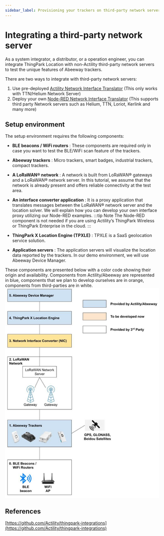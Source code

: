 ```yaml
---
sidebar_label: Provisioning your trackers on third-party network servers
---
```

# Integrating a third-party network server
As a system integrator, a distributor, or a operation engineer, you can integrate ThingPark Location with non-Actility third-party network servers to test the unique features of Abeeway trackers.<br/>

There are two ways to integrate with third-party network servers:
1. Use pre-deployed [Actility Network Interface Translator](/B-Feature-Topics/Integrate3PNS_1_C/) (This only works with TTN/Helium Network Server)
2. Deploy your own [Node-RED Network Interface Translator](/B-Feature-Topics/Integrate3PNS_2_C/) (This supports third party Network servers such as Helium, TTN, Loriot, Kerlink and many more)

## Setup environment
The setup environment requires the following components:
* **BLE beacons / WiFi routers** : These components are required only in case you want to test the BLE/WiFi scan feature of the trackers.<br/>

* **Abeeway trackers** : Micro trackers, smart badges, industrial trackers, compact trackers.
* **A LoRaWAN® network** : A network is built from LoRaWAN® gateways and a LoRaWAN® network server. In this tutorial, we assume that the network is already present and offers reliable connectivity at the test area.
* **An interface converter application** : It is a proxy application that translates messages between the LoRaWAN® network server and the location solver. We will explain how you can develop your own interface proxy utilizing our Node-RED examples. 
:::tip Note
 The Node-RED component is not needed if you are using Actility’s ThingPark Wireless or ThingPark Enterprise in the cloud.
:::
* **ThingPark X Location Engine (TPXLE)** : TPXLE is a SaaS geolocation service solution.
* **Application servers** : The application servers will visualize the location data reported by the trackers. In our demo environment, we will use Abeeway Device Manager.

These components are presented below with a color code showing their origin and availability. Components from Actility/Abeeway are represented in blue, components that we plan to develop ourselves are in orange, components from third-parties are in white.
![img](./images/3rdpartyNScomponents_747x1017.jpg)
## References
[https://github.com/Actility/thingpark-integrations](https://github.com/Actility/thingpark-integrations)

